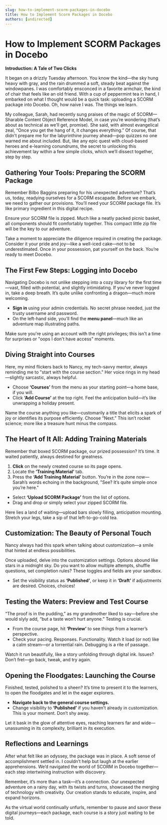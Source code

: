 ```yaml
---
slug: how-to-implement-scorm-packages-in-docebo
title: How to Implement Scorm Packages in Docebo
authors: [undirected]
---
```



# How to Implement SCORM Packages in Docebo

**Introduction: A Tale of Two Clicks**

It began on a drizzly Tuesday afternoon. You know the kind—the sky hung heavy with gray, and the rain drummed a soft, steady beat against the windowpanes. I was comfortably ensconced in a favorite armchair, the kind of chair that feels like an old friend. With a cup of peppermint tea in hand, I embarked on what I thought would be a quick task: uploading a SCORM package into Docebo. Oh, how naive I was. The things we learn.

My colleague, Sarah, had recently sung praises of the magic of SCORM—Sharable Content Object Reference Model, in case you’re wondering (that’s about as technical as we’ll get, promise). She said, with almost evangelical zeal, “Once you get the hang of it, it changes everything.” Of course, that didn’t prepare me for the labyrinthine journey ahead—pop quizzes no one warned me about included. But, like any epic quest with cloud-based heroes and e-learning conundrums, the secret to unlocking this achievement lay within a few simple clicks, which we’ll dissect together, step by step.

## Gathering Your Tools: Preparing the SCORM Package

Remember Bilbo Baggins preparing for his unexpected adventure? That’s us, today, readying ourselves for a SCORM escapade. Before we embark, we need to gather our provisions. You’ll need your SCORM package file. It’s like primary ingredient in this digital recipe.

Ensure your SCORM file is zipped. Much like a neatly packed picnic basket, all components should fit comfortably together. This compact little zip file will be the key to our adventure.

Take a moment to appreciate the diligence required in creating the package. Consider it your pride and joy—like a well-iced cake—not to be underestimated. Once in your possession, pat yourself on the back. You’re ready to meet Docebo.

## The First Few Steps: Logging into Docebo

Navigating Docebo is not unlike stepping into a cozy library for the first time—vast, filled with potential, and slightly intimidating. If you've never logged in, take a deep breath. It’s quite unlike confronting a dragon—much more welcoming.

- **Sign in** using your admin credentials. No secret phrase needed, just the trusty username and password. 
- On the left-hand side, you’ll find the **menu panel**—much like an adventure map illustrating paths. 

Make sure you're using an account with the right privileges; this isn't a time for surprises or "oops I don't have access" moments.

## Diving Straight into Courses

Here, my mind flickers back to Nancy, my tech-savvy mentor, always reminding me to "start with the course section." Her voice rings in my head—slightly sarcastic, always helpful.

- Choose **‘Courses’** from the menu as your starting point—a home base, if you will.
- Click **‘Add Course’** at the top right. Feel the anticipation build—it’s like unwrapping a holiday present.

Name the course anything you like—customarily a title that elicits a spark of joy or identifies its purpose efficiently. Choose “Next.” This isn’t rocket science; more like a treasure hunt minus the compass.

## The Heart of It All: Adding Training Materials

Remember that boxed SCORM package, our prized possession? It’s time. It waited patiently, always destined for greatness.

1. **Click** on the newly created course so its page opens.
2. Locate the **‘Training Material’** tab.
3. Press the **‘Add Training Material’** button. You’re in the zone now—Sarah’s words echoing in the background, "See? It’s quite simple once you’re here."

- Select **‘Upload SCORM Package’** from the list of options.
- Drag and drop or simply select your zipped SCORM file.
  
Here lies a land of waiting—upload bars slowly filling, anticipation mounting. Stretch your legs, take a sip of that left-to-go-cold tea.

## Customization: The Beauty of Personal Touch

Nancy always had this spark when talking about customization—a smile that hinted at endless possibilities.

Once uploaded, delve into the customization settings. Options abound like stars in a midnight sky. Do you want to allow multiple attempts, shuffle questions, set completion rules? These toggles and fields are your sandbox.

- Set the visibility status as **‘Published’**, or keep it in **‘Draft’** if adjustments are desired. Choices, choices!

## Testing the Waters: Preview and Test Course

“The proof is in the pudding,” as my grandmother liked to say—before she would slyly add, “but a taste won’t hurt anyone.” Testing is crucial.

- From the course page, hit **‘Preview’** to see things from a learner’s perspective. 
- Check your pacing. Responses. Functionality. Watch it load (or not) like a calm stream—or a torrential rain. Debugging is a rite of passage.

Watch it run beautifully, like a story unfolding through digital ink. Issues? Don’t fret—go back, tweak, and try again.

## Opening the Floodgates: Launching the Course

Finished, tested, polished to a sheen? It’s time to present it to the learners, to open the floodgates and let in the eager explorers.

- **Navigate back to the general course settings.** 
- Change visibility to **‘Published’** if you haven’t already in customization. This is your moment. Don’t shy away.

Let it bask in the glow of attentive eyes, reaching learners far and wide—unassuming in its complexity, brilliant in its execution.

## Reflections and Learnings

After what felt like an odyssey, the package was in place. A soft sense of accomplishment settled in. I couldn’t help but laugh at the earlier apprehensions. We’d navigated the world of SCORM in Docebo together—each step intertwining instruction with discovery.

Remember, it’s more than a task—it’s a connection. Our unexpected adventure on a rainy day, with its twists and turns, showcased the merging of technology with creativity. Our creation stands to educate, inspire, and expand horizons.

As the virtual world continually unfurls, remember to pause and savor these digital journeys—each package, each course is a story just waiting to be told.